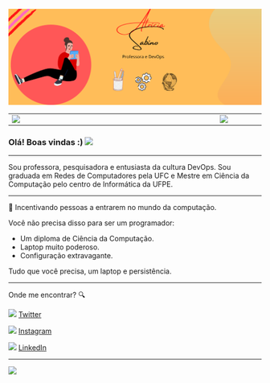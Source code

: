 ![capa github](https://github.com/atriciasabino/atriciasabino/blob/main/capa-github3.png)  


<center>
  <table>
    <tr>
        <td><img width="400px" align="left" src="https://github-readme-stats.vercel.app/api/top-langs/?username=atriciasabino&hide=html&layout=compact&theme=buefy" /></td>
        <td><img width="495px" align="left" src="https://github-readme-stats.vercel.app/api?username=atriciasabino&theme=buefy"/></td>
    </tr>   
  </table>
</center>  

### Olá! Boas vindas :) <img src="https://github.com/leticiadasilva/leticiadasilva/blob/main/images/Hi.gif" width="30px">

---


Sou professora, pesquisadora e entusiasta da cultura DevOps. Sou graduada em Redes de Computadores pela UFC e Mestre em Ciência da Computação pelo centro de Informática da UFPE.

---



:revolving_hearts: Incentivando pessoas a entrarem no mundo da computação. 

Você não precisa disso para ser um programador:

- Um diploma de Ciência da Computação.
- Laptop muito poderoso.
- Configuração extravagante.

Tudo que você precisa, um laptop e persistência. 

---

Onde me encontrar? :mag:  

<a href="https://twitter.com/atriciasabino"><img src="https://github.com/leticiadasilva/leticiadasilva/blob/main/images/twitter.png" width="16"></img></a> [Twitter](https://twitter.com/atriciasabino)   

<a href="https://www.instagram.com/atriciasabino/"><img src="https://github.com/leticiadasilva/leticiadasilva/blob/main/images/instagram.png" width="16"></img></a> [Instagram](https://www.instagram.com/atriciasabino)  

<a href="https://www.linkedin.com/in/atriciasabino"><img src="https://github.com/leticiadasilva/leticiadasilva/blob/main/images/linkedin.png" width="16"></img></a> [LinkedIn](https://www.linkedin.com/in/atriciasabino)  

 

---  

![](https://komarev.com/ghpvc/?username=atriciasabino&color=blue&style=flat)

